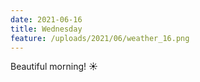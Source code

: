```yaml
---
date: 2021-06-16
title: Wednesday
feature: /uploads/2021/06/weather_16.png
---
```


Beautiful morning! ☀️
